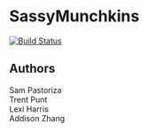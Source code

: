 # SassyMunchkins
[![Build Status](https://travis-ci.org/pastorsj/SaltyMunchkins.svg?branch=Refactor-Connection)](https://travis-ci.org/pastorsj/SaltyMunchkins)  
## Authors
Sam Pastoriza  
Trent Punt  
Lexi Harris  
Addison Zhang  
